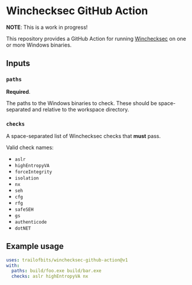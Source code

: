 Winchecksec GitHub Action
=========================

**NOTE**: This is a work in progress!

This repository provides a GitHub Action for running
[Winchecksec](https://github.com/trailofbits/winchecksec) on one or more
Windows binaries.

## Inputs

### `paths`

**Required**.

The paths to the Windows binaries to check. These should be space-separated
and relative to the workspace directory.

### `checks`

A space-separated list of Winchecksec checks that **must** pass.

Valid check names:

* `aslr`
* `highEntropyVA`
* `forceIntegrity`
* `isolation`
* `nx`
* `seh`
* `cfg`
* `rfg`
* `safeSEH`
* `gs`
* `authenticode`
* `dotNET`

## Example usage

```yaml
uses: trailofbits/winchecksec-github-action@v1
with:
  paths: build/foo.exe build/bar.exe
  checks: aslr highEntropyVA nx
```
